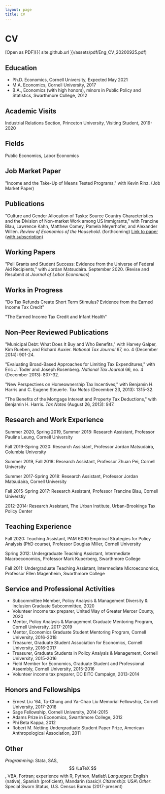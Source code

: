 ```yaml
---
layout: page
title: CV
---
```


# CV

[Open as PDF]({{ site.github.url }}/assets/pdf/Eng_CV_20200925.pdf) 

## Education

- Ph.D. Economics, Cornell University, Expected May 2021
- M.A. Economics, Cornell University, 2017
- B.A., Economics (with high honors), minors in Public Policy and Statistics, Swarthmore College, 2012

## Academic Visits

Industrial Relations Section, Princeton University, Visiting Student, 2019-2020

## Fields

Public Economics, Labor Economics

## Job Market Paper

"Income and the Take-Up of Means Tested Programs," with Kevin Rinz. (Job Market Paper)

## Publications

"Culture and Gender Allocation of Tasks: Source Country Characteristics and the Division of Non-market Work among US Immigrants," with Francine Blau, Lawrence Kahn, Matthew Comey, Pamela Meyerhofer, and Alexander Will&#233;n. *Review of Economics of the Household*. (forthcoming) [Link to paper (with subscription)](https://link.springer.com/article/10.1007/s11150-020-09501-2)

## Working Papers

"Pell Grants and Student Success: Evidence from the Universe of Federal Aid Recipients," with Jordan Matsudaira. September 2020. (Revise and Resubmit at *Journal of Labor Economics*)

## Works in Progress

"Do Tax Refunds Create Short Term Stimulus? Evidence from the Earned Income Tax Credit"

"The Earned Income Tax Credit and Infant Health"

## Non-Peer Reviewed Publications

"Municipal Debt: What Does It Buy and Who Benefits," with Harvey Galper, Kim Rueben, and Richard Auxier. *National Tax Journal* 67, no. 4 (December 2014): 901-24.

"Evaluating Broad-Based Approaches for Limiting Tax Expenditures," with Eric J. Toder and Joseph Rosenberg. *National Tax Journal* 66, no. 4 (December 2013): 807-32.
 
"New Perspectives on Homeownership Tax Incentives," with Benjamin H. Harris and C. Eugene Steuerle.  *Tax Notes* (December 23, 2013): 1315-32.

"The Benefits of the Mortgage Interest and Property Tax Deductions," with Benjamin H. Harris.  *Tax Notes* (August 26, 2013): 947.

## Research and Work Experience

Summer 2020, Spring 2019, Summer 2018: Research Assistant, Professor Pauline Leung, Cornell University

Fall 2019-Spring 2020: Research Assistant, Professor Jordan Matsudaira, Columbia University

Summer 2019, Fall 2018: Research Assistant, Professor Zhuan Pei, Cornell University

Summer 2017-Spring 2018: Research Assistant, Professor Jordan Matsudaira, Cornell University

Fall 2015-Spring 2017: Research Assistant, Professor Francine Blau, Cornell Universtiy

2012-2014: Research Assistant, The Urban Institute, Urban-Brookings Tax Policy Center

## Teaching Experience

Fall 2020: Teaching Assistant, PAM 6090 Empirical Strategies for Policy Analysis (PhD course), Professor Douglas Miller, Cornell University

Spring 2012: Undergraduate Teaching Assistant, Intermediate Macroeconomics, Professor Mark Kuperberg, Swarthmore College

Fall 2011: Undergraduate Teaching Assistant, Intermediate Microeconomics, Professor Ellen Magenheim, Swarthmore College

## Service and Professional Activities

- Subcommittee Member, Policy Analysis & Management Diversity & Inclusion Graduate Subcommittee, 2020
- Volunteer income tax preparer, United Way of Greater Mercer County, 2020
- Mentor, Policy Analysis & Management Graduate Mentoring Program, Cornell University, 2017-2019
- Mentor, Economics Graduate Student Mentoring Program, Cornell University, 2016-2018
- Treasurer, Graduate Student Association for Economics, Cornell University, 2016-2017
- Treasurer, Graduate Students in Policy Analysis & Management, Cornell University, 2015-2016
- Field Member for Economics, Graduate Student and Professional Assembly, Cornell University, 2015-2016
- Volunteer income tax preparer, DC EITC Campaign, 2013-2014

## Honors and Fellowships

- Ernest Liu '64, Ta-Chung and Ya-Chao Liu Memorial Fellowship, Cornell University, 2017-2018
- Sage Fellowship, Cornell University, 2014-2015
- Adams Prize in Economics, Swarthmore College, 2012
- Phi Beta Kappa, 2012
- Robert M. Netting Undergraduate Student Paper Prize, American Anthropological Association, 2011

## Other

*Programming*: Stata, SAS, $$ \LaTeX $$, VBA, Fortran; experience with R, Python, Matlab\\
*Languages*: English (native), Spanish (proficient), Mandarin (basic)\\
*Citizenship*: USA\\
*Other*: Special Sworn Status, U.S. Census Bureau (2017-present)
